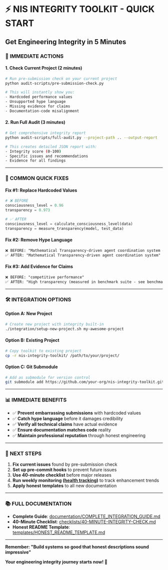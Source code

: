 # ⚡ NIS INTEGRITY TOOLKIT - QUICK START
## Get Engineering Integrity in 5 Minutes

### 🎯 **IMMEDIATE ACTIONS**

#### **1. Check Current Project** (2 minutes)
```bash
# Run pre-submission check on your current project
python audit-scripts/pre-submission-check.py

# This will instantly show you:
- Hardcoded performance values
- Unsupported hype language  
- Missing evidence for claims
- Documentation-code misalignment
```

#### **2. Run Full Audit** (3 minutes)
```bash
# Get comprehensive integrity report
python audit-scripts/full-audit.py --project-path .. --output-report

# This creates detailed JSON report with:
- Integrity score (0-100)
- Specific issues and recommendations
- Evidence for all findings
```

---

### 🚀 **COMMON QUICK FIXES**

#### **Fix #1: Replace Hardcoded Values**
```python
# ❌ BEFORE
consciousness_level = 0.96
transparency = 0.973

# ✅ AFTER  
consciousness_level = calculate_consciousness_level(data)
transparency = measure_transparency(model, test_data)
```

#### **Fix #2: Remove Hype Language**
```markdown
❌ BEFORE: "Mathematical Transparency-driven agent coordination system enhancement"
✅ AFTER: "Mathematical Transparency-driven agent coordination system"
```

#### **Fix #3: Add Evidence for Claims**
```markdown
❌ BEFORE: "competitive performance"
✅ AFTER: "High transparency (measured in benchmark suite - see benchmarks/)"
```

---

### 🛠️ **INTEGRATION OPTIONS**

#### **Option A: New Project**
```bash
# Create new project with integrity built-in
./integration/setup-new-project.sh my-awesome-project
```

#### **Option B: Existing Project**
```bash
# Copy toolkit to existing project
cp -r nis-integrity-toolkit/ /path/to/your/project/
```

#### **Option C: Git Submodule**
```bash  
# Add as submodule for version control
git submodule add https://github.com/your-org/nis-integrity-toolkit.git
```

---

### 📊 **IMMEDIATE BENEFITS**

- ✅ **Prevent embarrassing submissions** with hardcoded values
- ✅ **Catch hype language** before it damages credibility  
- ✅ **Verify all technical claims** have actual evidence
- ✅ **Ensure documentation matches code** reality
- ✅ **Maintain professional reputation** through honest engineering

---

### 🎯 **NEXT STEPS**

1. **Fix current issues** found by pre-submission check
2. **Set up pre-commit hooks** to prevent future issues
3. **Use 40-minute checklist** before major releases
4. **Run weekly monitoring ([health tracking](src/infrastructure/integration_coordinator.py))** to track enhancement trends
5. **Apply honest templates** to all new documentation

---

### 📚 **FULL DOCUMENTATION**

- **Complete Guide**: [documentation/COMPLETE_INTEGRATION_GUIDE.md](documentation/COMPLETE_INTEGRATION_GUIDE.md)
- **40-Minute Checklist**: [checklists/40-MINUTE-INTEGRITY-CHECK.md](checklists/40-MINUTE-INTEGRITY-CHECK.md)
- **Honest README Template**: [templates/HONEST_README_TEMPLATE.md](templates/HONEST_README_TEMPLATE.md)

---

**Remember: "Build systems so good that honest descriptions sound impressive"**

**Your engineering integrity journey starts now! 🚀** 